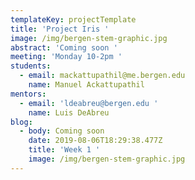 ```yaml
---
templateKey: projectTemplate
title: 'Project Iris '
image: /img/bergen-stem-graphic.jpg
abstract: 'Coming soon '
meeting: 'Monday 10-2pm '
students:
  - email: mackattupathil@me.bergen.edu
    name: Manuel Ackattupathil
mentors:
  - email: 'ldeabreu@bergen.edu '
    name: Luis DeAbreu
blog:
  - body: Coming soon
    date: 2019-08-06T18:29:38.477Z
    title: 'Week 1 '
    image: /img/bergen-stem-graphic.jpg
---
```


